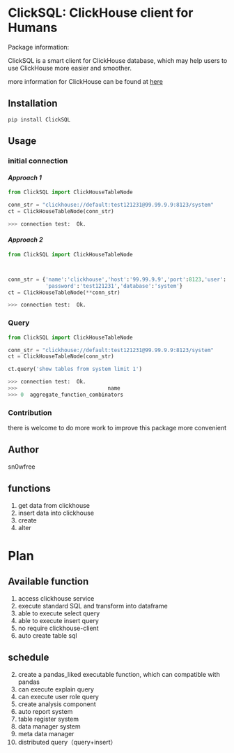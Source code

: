 # ClickSQL: ClickHouse client for Humans 
 

 
Package information:

 
ClickSQL is a smart client for ClickHouse database, which may help users to use ClickHouse more easier and smoother. 


more information for ClickHouse can be found at [here](http://clickhouse.tech)



## Installation

`pip install ClickSQL`

## Usage
### initial connection

#### *Approach 1*
```python
from ClickSQL import ClickHouseTableNode

conn_str = "clickhouse://default:test121231@99.99.9.9:8123/system"
ct = ClickHouseTableNode(conn_str)

>>> connection test:  Ok.

``` 

#### *Approach 2*
```python
from ClickSQL import ClickHouseTableNode



conn_str = {'name':'clickhouse','host':'99.99.9.9','port':8123,'user':'default',
            'password':'test121231','database':'system'}
ct = ClickHouseTableNode(**conn_str)

>>> connection test:  Ok.

``` 
### Query

```python
from ClickSQL import ClickHouseTableNode

conn_str = "clickhouse://default:test121231@99.99.9.9:8123/system"
ct = ClickHouseTableNode(conn_str)

ct.query('show tables from system limit 1')

>>> connection test:  Ok.
>>>                             name
>>> 0  aggregate_function_combinators
```

### Contribution
there is welcome to do more work to improve this package more convenient

## Author
sn0wfree

## functions
1. get data from clickhouse
2. insert data into clickhouse
3. create 
4. alter


# Plan
## Available function 
1. access clickhouse service
2. execute standard SQL and transform into dataframe
3. able to execute select query 
4. able to execute insert query 
5. no require clickhouse-client
6. auto create table sql

## schedule

2. create a pandas_liked executable function, which can compatible with pandas 
3. can execute explain query
4. can execute user role query
5. create analysis component
6. auto report system
7. table register system
8. data manager system
8. meta data manager
9. distributed query（query+insert）



